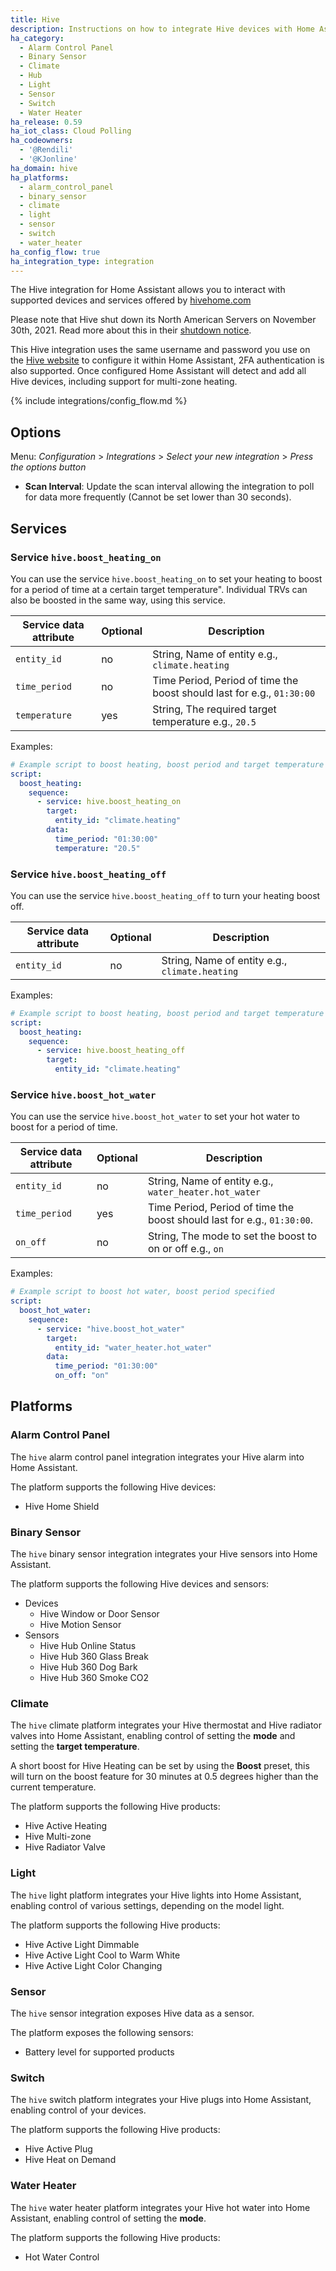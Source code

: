 ```yaml
---
title: Hive
description: Instructions on how to integrate Hive devices with Home Assistant.
ha_category:
  - Alarm Control Panel
  - Binary Sensor
  - Climate
  - Hub
  - Light
  - Sensor
  - Switch
  - Water Heater
ha_release: 0.59
ha_iot_class: Cloud Polling
ha_codeowners:
  - '@Rendili'
  - '@KJonline'
ha_domain: hive
ha_platforms:
  - alarm_control_panel
  - binary_sensor
  - climate
  - light
  - sensor
  - switch
  - water_heater
ha_config_flow: true
ha_integration_type: integration
---
```


The Hive integration for Home Assistant allows you to interact with supported devices and services offered by
[hivehome.com](https://www.hivehome.com)

<div class='note'>

Please note that Hive shut down its North American Servers on November 30th, 2021.
Read more about this in their [shutdown notice](https://www.hivehome.com/us/support).

</div>

This Hive integration uses the same username and password you use on the [Hive website](https://sso.hivehome.com) to configure it within Home Assistant, 2FA authentication is also supported. Once configured Home Assistant will detect and add all Hive devices, including support for multi-zone heating.

{% include integrations/config_flow.md %}

## Options

Menu: *Configuration* > *Integrations* > *Select your new integration* > *Press the options button*

- **Scan Interval**: Update the scan interval allowing the integration to poll for data more frequently (Cannot be set lower than 30 seconds).
  
## Services

### Service `hive.boost_heating_on`

You can use the service `hive.boost_heating_on` to set your heating to boost for a period of time at a certain target temperature". Individual TRVs can also be boosted in the same way, using this service.

| Service data attribute | Optional | Description                                                            |
| ---------------------- | -------- | ---------------------------------------------------------------------- |
| `entity_id`            | no       | String, Name of entity e.g., `climate.heating`                         |
| `time_period`          | no       | Time Period, Period of time the boost should last for e.g., `01:30:00` |
| `temperature`          | yes      | String, The required target temperature e.g., `20.5`                   |

Examples:

```yaml
# Example script to boost heating, boost period and target temperature specified.
script:
  boost_heating:
    sequence:
      - service: hive.boost_heating_on
        target:
          entity_id: "climate.heating"
        data:
          time_period: "01:30:00"
          temperature: "20.5"
```

### Service `hive.boost_heating_off`

You can use the service `hive.boost_heating_off` to turn your heating boost off.

| Service data attribute | Optional | Description                                    |
| ---------------------- | -------- | ---------------------------------------------- |
| `entity_id`            | no       | String, Name of entity e.g., `climate.heating` |

Examples:

```yaml
# Example script to boost heating, boost period and target temperature specified.
script:
  boost_heating:
    sequence:
      - service: hive.boost_heating_off
        target:
          entity_id: "climate.heating"
```

### Service `hive.boost_hot_water`

You can use the service `hive.boost_hot_water` to set your hot water to boost for a period of time.

| Service data attribute | Optional | Description                                                             |
| ---------------------- | -------- | ----------------------------------------------------------------------- |
| `entity_id`            | no       | String, Name of entity e.g., `water_heater.hot_water`                   |
| `time_period`          | yes      | Time Period, Period of time the boost should last for e.g., `01:30:00`. |
| `on_off`               | no       | String, The mode to set the boost to on or off e.g., `on`               |

Examples:

```yaml
# Example script to boost hot water, boost period specified
script:
  boost_hot_water:
    sequence:
      - service: "hive.boost_hot_water"
        target:
          entity_id: "water_heater.hot_water"
        data:
          time_period: "01:30:00"
          on_off: "on"
```

## Platforms

### Alarm Control Panel

The `hive` alarm control panel integration integrates your Hive alarm into Home Assistant.

The platform supports the following Hive devices:

- Hive Home Shield

### Binary Sensor

The `hive` binary sensor integration integrates your Hive sensors into Home Assistant.

The platform supports the following Hive devices and sensors:

- Devices
  - Hive Window or Door Sensor
  - Hive Motion Sensor
- Sensors
  - Hive Hub Online Status
  - Hive Hub 360 Glass Break
  - Hive Hub 360 Dog Bark
  - Hive Hub 360 Smoke CO2

### Climate

The `hive` climate platform integrates your Hive thermostat and Hive radiator valves into Home Assistant, enabling control of setting the **mode** and setting the **target temperature**.

A short boost for Hive Heating can be set by using the **Boost** preset, this will turn on the boost feature for 30 minutes at 0.5 degrees higher than the current temperature.

The platform supports the following Hive products:

- Hive Active Heating
- Hive Multi-zone
- Hive Radiator Valve

### Light

The `hive` light platform integrates your Hive lights into Home Assistant, enabling control of various settings, depending on the model light.

The platform supports the following Hive products:

- Hive Active Light Dimmable
- Hive Active Light Cool to Warm White
- Hive Active Light Color Changing

### Sensor

The `hive` sensor integration exposes Hive data as a sensor.

The platform exposes the following sensors:

- Battery level for supported products
  
### Switch

The `hive` switch platform integrates your Hive plugs into Home Assistant, enabling control of your devices.

The platform supports the following Hive products:

- Hive Active Plug
- Hive Heat on Demand

### Water Heater

The `hive` water heater platform integrates your Hive hot water into Home Assistant, enabling control of setting the **mode**.

The platform supports the following Hive products:

- Hot Water Control
